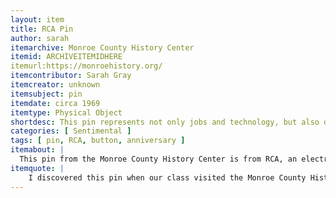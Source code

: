 ```yaml
---
layout: item
title: RCA Pin
author: sarah
itemarchive: Monroe County History Center
itemid: ARCHIVEITEMIDHERE
itemurl:https://monroehistory.org/
itemcontributor: Sarah Gray
itemcreator: unknown
itemsubject: pin
itemdate: circa 1969
itemtype: Physical Object
shortdesc: This pin represents not only jobs and technology, but also development and progression of women in the workforce.
categories: [ Sentimental ]
tags: [ pin, RCA, button, anniversary ]
itemabout: |
  This pin from the Monroe County History Center is from RCA, an electronic company that had a factory in Bloomington. This pin is important because it symbolizes the growth and development RCA allowed Bloomington to have; both industry and women gained from this corporation. This pin would be worn as pride in the company who helped so many people.
itemquote: |
    I discovered this pin when our class visited the Monroe County History Center to learn more about local history. This pin was one object of many in the RCA exhibit which our class walked through and talked about together. The pin is a reminder of Bloomington history and of a company that seemed to help many women find jobs.
---
```

